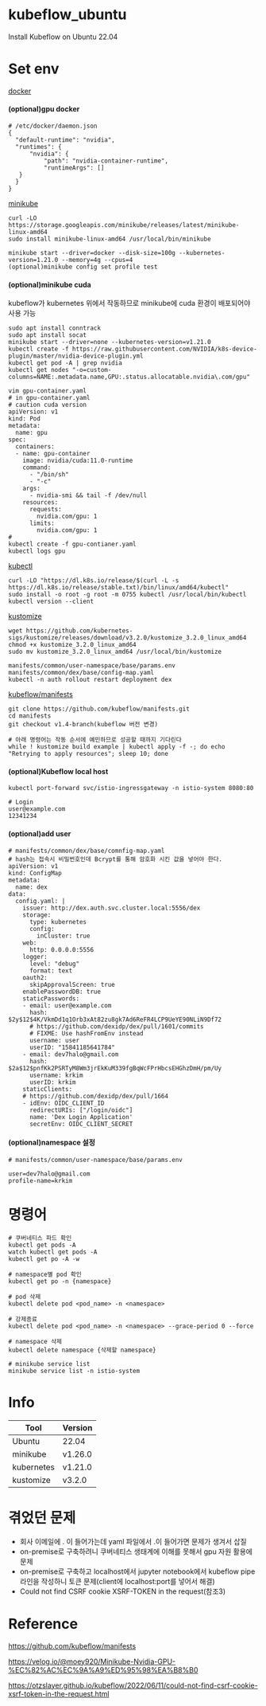 # kubeflow_ubuntu

Install Kubeflow on Ubuntu 22.04

# Set env

[docker](https://docs.docker.com/desktop/install/ubuntu/)

#### (optional)gpu docker
```
# /etc/docker/daemon.json
{
  "default-runtime": "nvidia",
  "runtimes": {
      "nvidia": {
          "path": "nvidia-container-runtime",
          "runtimeArgs": []
   }
  }
}
```

[minikube](https://minikube.sigs.k8s.io/docs/start/)

```
curl -LO https://storage.googleapis.com/minikube/releases/latest/minikube-linux-amd64
sudo install minikube-linux-amd64 /usr/local/bin/minikube

minikube start --driver=docker --disk-size=100g --kubernetes-version=1.21.0 --memory=4g --cpus=4
(optional)minikube config set profile test
```

#### (optional)minikube cuda

kubeflow가 kubernetes 위에서 작동하므로 minikube에 cuda 환경이 배포되어야 사용 가능

```
sudo apt install conntrack
sudo apt install socat
minikube start --driver=none --kubernetes-version=v1.21.0
kubectl create -f https://raw.githubusercontent.com/NVIDIA/k8s-device-plugin/master/nvidia-device-plugin.yml
kubectl get pod -A | grep nvidia
kubectl get nodes "-o=custom-columns=NAME:.metadata.name,GPU:.status.allocatable.nvidia\.com/gpu"

vim gpu-container.yaml
# in gpu-container.yaml
# caution cuda version
apiVersion: v1
kind: Pod
metadata:
  name: gpu
spec:
  containers:
  - name: gpu-container
    image: nvidia/cuda:11.0-runtime
    command:
      - "/bin/sh"
      - "-c"
    args:
      - nvidia-smi && tail -f /dev/null
    resources:
      requests:
        nvidia.com/gpu: 1
      limits:
        nvidia.com/gpu: 1
#
kubectl create -f gpu-contianer.yaml
kubectl logs gpu
```


[kubectl](https://kubernetes.io/ko/docs/tasks/tools/install-kubectl-linux/)

```
curl -LO "https://dl.k8s.io/release/$(curl -L -s https://dl.k8s.io/release/stable.txt)/bin/linux/amd64/kubectl"
sudo install -o root -g root -m 0755 kubectl /usr/local/bin/kubectl
kubectl version --client
```

[kustomize](https://kubectl.docs.kubernetes.io/guides/introduction/kustomize/)

```
wget https://github.com/kubernetes-sigs/kustomize/releases/download/v3.2.0/kustomize_3.2.0_linux_amd64
chmod +x kustomize_3.2.0_linux_amd64
sudo mv kustomize_3.2.0_linux_amd64 /usr/local/bin/kustomize
```

```
manifests/common/user-namespace/base/params.env
manifests/common/dex/base/config-map.yaml
kubectl -n auth rollout restart deployment dex 
```

[kubeflow/manifests](https://github.com/kubeflow/manifests)

```
git clone https://github.com/kubeflow/manifests.git
cd manifests
git checkout v1.4-branch(kubeflow 버전 변경)

# 아래 명령어는 작동 순서에 예민하므로 성공할 때까지 기다린다
while ! kustomize build example | kubectl apply -f -; do echo "Retrying to apply resources"; sleep 10; done
```

#### (optional)Kubeflow local host

```
kubectl port-forward svc/istio-ingressgateway -n istio-system 8080:80

# Login
user@example.com
12341234
```

#### (optional)add user
```
# manifests/common/dex/base/comnfig-map.yaml
# hash는 접속시 비밀번호인데 Bcrypt를 통해 암호화 시킨 값을 넣어야 한다.
apiVersion: v1
kind: ConfigMap
metadata:
  name: dex
data:
  config.yaml: |
    issuer: http://dex.auth.svc.cluster.local:5556/dex
    storage:
      type: kubernetes
      config:
        inCluster: true
    web:
      http: 0.0.0.0:5556
    logger:
      level: "debug"
      format: text
    oauth2:
      skipApprovalScreen: true
    enablePasswordDB: true
    staticPasswords:
    - email: user@example.com
      hash: $2y$12$4K/VkmDd1q1Orb3xAt82zu8gk7Ad6ReFR4LCP9UeYE90NLiN9Df72
      # https://github.com/dexidp/dex/pull/1601/commits
      # FIXME: Use hashFromEnv instead
      username: user
      userID: "15841185641784"
    - email: dev7halo@gmail.com
      hash: $2a$12$pnfKk2PSRTyM8Wm3jrEkKuM339fgBqWcFPrHbcsEHGhzDmH/pm/Uy
      username: krkim
      userID: krkim
    staticClients:
    # https://github.com/dexidp/dex/pull/1664
    - idEnv: OIDC_CLIENT_ID
      redirectURIs: ["/login/oidc"]
      name: 'Dex Login Application'
      secretEnv: OIDC_CLIENT_SECRET
```

#### (optional)namespace 설정

```
# manifests/common/user-namespace/base/params.env

user=dev7halo@gmail.com
profile-name=krkim
```

# 명령어

```
# 쿠버네티스 파드 확인
kubectl get pods -A
watch kubectl get pods -A 
kubectl get po -A -w

# namespace별 pod 확인
kubectl get po -n {namespace}

# pod 삭제
kubectl delete pod <pod_name> -n <namespace>

# 강제종료
kubectl delete pod <pod_name> -n <namespace> --grace-period 0 --force

# namespace 삭제
kubectl delete namespace {삭제할 namespace}

# minikube service list
minikube service list -n istio-system
```

# Info

|Tool|Version|
|----------|------|
|Ubuntu|22.04|
|minikube|v1.26.0|
|kubernetes|v1.21.0|
|kustomize|v3.2.0|

# 겪었던 문제

- 회사 이메일에 . 이 들어가는데 yaml 파일에서 .이 들어가면 문제가 생겨서 삽질
- on-premise로 구축하려니 쿠버네티스 생태계에 이해를 못해서 gpu 자원 활용에 문제
- on-premise로 구축하고 localhost에서 jupyter notebook에서 kubeflow pipe라인을 작성하니 토큰 문제(client에 localhost:port를 넣어서 해결)
- Could not find CSRF cookie XSRF-TOKEN in the request(참조3)

# Reference
https://github.com/kubeflow/manifests

https://velog.io/@moey920/Minikube-Nvidia-GPU-%EC%82%AC%EC%9A%A9%ED%95%98%EA%B8%B0

https://otzslayer.github.io/kubeflow/2022/06/11/could-not-find-csrf-cookie-xsrf-token-in-the-request.html
